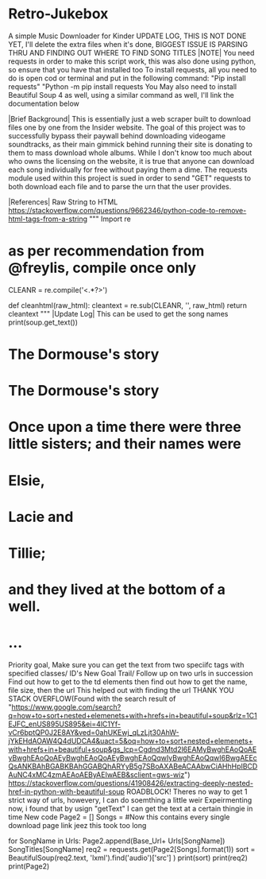 # Retro-Jukebox
A simple Music Downloader for Kinder
UPDATE LOG, THIS IS NOT DONE YET, I'll delete the extra files when it's done, BIGGEST ISSUE IS PARSING THRU AND FINDING OUT WHERE TO FIND SONG TITLES
|NOTE|
You need requests in order to make this script work, this was also done using python, so ensure that you have that installed too
To install requests, all you need to do is open cod or terminal and put in the following command:
"Pip install requests"
"Python -m pip install requests
You May also need to install Beautiful Soup 4 as well, using a similar command as well, I'll link the documentation below

|Brief Background|
This is essentially just a web scraper built to download files one by one from the Insider website. The goal of this project was to successfully bypass their paywall behind downloading videogame soundtracks, as their main gimmick behind running their site is donating to them to mass download whole albums. While I don't know too much about who owns the licensing on the website, it is true that anyone can download each song individually for free without paying them a dime. 
The requests module used within this project is sued in order to send "GET" requests to both download each file and to parse the urn that the user provides.

|References|
Raw String to HTML
https://stackoverflow.com/questions/9662346/python-code-to-remove-html-tags-from-a-string
"""
Import re
# as per recommendation from @freylis, compile once only
CLEANR = re.compile('<.*?>') 

def cleanhtml(raw_html):
  cleantext = re.sub(CLEANR, '', raw_html)
  return cleantext
"""
|Update Log|
This can be used to get the song names
print(soup.get_text())
# The Dormouse's story
#
# The Dormouse's story
#
# Once upon a time there were three little sisters; and their names were
# Elsie,
# Lacie and
# Tillie;
# and they lived at the bottom of a well.
#
# ...
Priority goal, Make sure you can get the text from two speciifc tags with specified classes/ ID's
New Goal Trail/ Follow up on two urls in succession
Find out how to get to the td elements then find out how to get the name, file size, then the url
This helped out with finding the url
THANK YOU STACK OVERFLOW(Found with the search result of "https://www.google.com/search?q=how+to+sort+nested+elemenets+with+hrefs+in+beautiful+soup&rlz=1C1EJFC_enUS895US895&ei=4lC1Yf-vCr6bptQP0J2E8AY&ved=0ahUKEwj_qLzLjt30AhW-jYkEHdAOAW4Q4dUDCA4&uact=5&oq=how+to+sort+nested+elemenets+with+hrefs+in+beautiful+soup&gs_lcp=Cgdnd3Mtd2l6EAMyBwghEAoQoAEyBwghEAoQoAEyBwghEAoQoAEyBwghEAoQqwIyBwghEAoQqwI6BwgAEEcQsANKBAhBGABKBAhGGABQhARYyB5g7SBoAXABeACAAbwCiAHhHpIBCDAuNC4xMC4zmAEAoAEByAEIwAEB&sclient=gws-wiz")
https://stackoverflow.com/questions/41908426/extracting-deeply-nested-href-in-python-with-beautiful-soup
ROADBLOCK!
Theres no way to get 1 strict way of urls, howevery, I can do soemthing a little weir
Expeirmenting now, i found that by usign "getText" I can get the text at a certain thingie in time
New code
Page2 = []
Songs = 
#Now this contains every single download page link jeez this took too long

for SongName in Urls:
    Page2.append(Base_Url+ Urls[SongName])
    SongTitles[SongName] 
    req2 = requests.get(Page2[Songs].format(1))
    sort = BeautifulSoup(req2.text, 'lxml').find('audio')['src']
    )
print(sort)
print(req2)
print(Page2)
